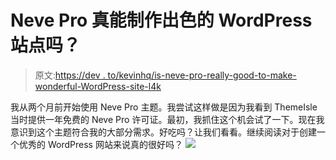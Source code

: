 # Neve Pro 真能制作出色的 WordPress 站点吗？

> 原文:[https://dev . to/kevinhq/is-neve-pro-really-good-to-make-wonderful-WordPress-site-l4k](https://dev.to/kevinhq/is-neve-pro-really-good-to-make-wonderful-wordpress-site-l4k)

我从两个月前开始使用 Neve Pro 主题。我尝试这样做是因为我看到 ThemeIsle 当时提供一年免费的 Neve Pro 许可证。最初，我抓住这个机会试了一下。现在我意识到这个主题符合我的大部分需求。好吃吗？让我们看看。继续阅读对于创建一个优秀的 WordPress 网站来说真的很好吗？ [![](../Images/692436d1a7de0679e1e05e5b30d3e9c9.png)](https://res.cloudinary.com/practicaldev/image/fetch/s--5NKraBv3--/c_limit%2Cf_auto%2Cfl_progressive%2Cq_auto%2Cw_880/http://feeds.feedburner.com/%257Er/kevinhq/%257E4/8je-1VkqjWI)